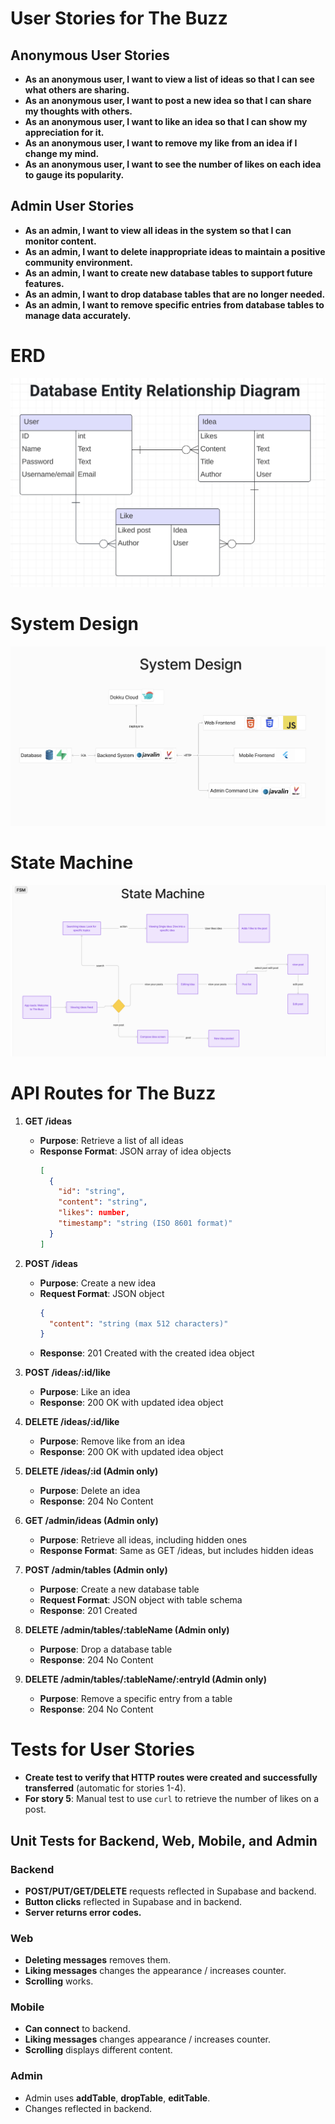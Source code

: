 # **User Stories for The Buzz**
## Anonymous User Stories

- **As an anonymous user, I want to view a list of ideas so that I can see what others are sharing.**
- **As an anonymous user, I want to post a new idea so that I can share my thoughts with others.**
- **As an anonymous user, I want to like an idea so that I can show my appreciation for it.**
- **As an anonymous user, I want to remove my like from an idea if I change my mind.**
- **As an anonymous user, I want to see the number of likes on each idea to gauge its popularity.**

## Admin User Stories

- **As an admin, I want to view all ideas in the system so that I can monitor content.**
- **As an admin, I want to delete inappropriate ideas to maintain a positive community environment.**
- **As an admin, I want to create new database tables to support future features.**
- **As an admin, I want to drop database tables that are no longer needed.**
- **As an admin, I want to remove specific entries from database tables to manage data accurately.**
# **ERD**
![Alt text](ERT.png)
# **System Design**
![Alt text](SystemDesign.png)
# **State Machine**
![Alt text](StateMachine.png)

# API Routes for The Buzz

1. **GET /ideas**
   - **Purpose**: Retrieve a list of all ideas
   - **Response Format**: JSON array of idea objects
     ```json
     [
       {
         "id": "string",
         "content": "string",
         "likes": number,
         "timestamp": "string (ISO 8601 format)"
       }
     ]
     ```

2. **POST /ideas**
   - **Purpose**: Create a new idea
   - **Request Format**: JSON object
     ```json
     {
       "content": "string (max 512 characters)"
     }
     ```
   - **Response**: 201 Created with the created idea object

3. **POST /ideas/:id/like**
   - **Purpose**: Like an idea
   - **Response**: 200 OK with updated idea object

4. **DELETE /ideas/:id/like**
   - **Purpose**: Remove like from an idea
   - **Response**: 200 OK with updated idea object

5. **DELETE /ideas/:id (Admin only)**
   - **Purpose**: Delete an idea
   - **Response**: 204 No Content

6. **GET /admin/ideas (Admin only)**
   - **Purpose**: Retrieve all ideas, including hidden ones
   - **Response Format**: Same as GET /ideas, but includes hidden ideas

7. **POST /admin/tables (Admin only)**
   - **Purpose**: Create a new database table
   - **Request Format**: JSON object with table schema
   - **Response**: 201 Created

8. **DELETE /admin/tables/:tableName (Admin only)**
   - **Purpose**: Drop a database table
   - **Response**: 204 No Content

9. **DELETE /admin/tables/:tableName/:entryId (Admin only)**
   - **Purpose**: Remove a specific entry from a table
   - **Response**: 204 No Content

# Tests for User Stories

- **Create test to verify that HTTP routes were created and successfully transferred** (automatic for stories 1-4).
- **For story 5**: Manual test to use `curl` to retrieve the number of likes on a post.

## Unit Tests for Backend, Web, Mobile, and Admin

### Backend
- **POST/PUT/GET/DELETE** requests reflected in Supabase and backend.
- **Button clicks** reflected in Supabase and in backend.
- **Server returns error codes.**

### Web
- **Deleting messages** removes them.
- **Liking messages** changes the appearance / increases counter.
- **Scrolling** works.

### Mobile
- **Can connect** to backend.
- **Liking messages** changes appearance / increases counter.
- **Scrolling** displays different content.

### Admin
- Admin uses **addTable**, **dropTable**, **editTable**.
- Changes reflected in backend.

